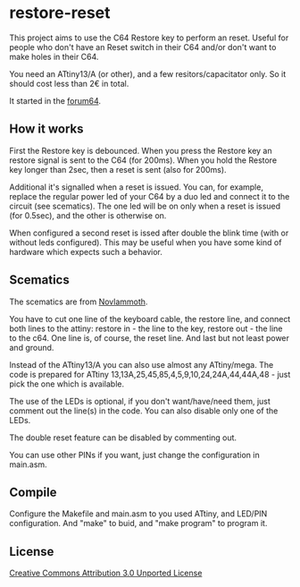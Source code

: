 restore-reset
=============

This project aims to use the C64 Restore key to perform an reset. Useful for
people who don't have an Reset switch in their C64 and/or don't want to
make holes in their C64.

You need an ATtiny13/A (or other), and a few resitors/capacitator only.
So it should cost less than 2€ in total.

It started in the [forum64][].

[forum64]: https://www.forum64.de/index.php?thread/44323-beleuchteter-resettaster/

How it works
------------
First the Restore key is debounced. When you press the Restore key an restore signal is sent
to the C64 (for 200ms). When you hold the Restore key longer than 2sec, then
a reset is sent (also for 200ms).

Additional it's signalled when a reset is issued. You can, for example,
replace the regular power led of your C64 by a duo led and connect it to the circuit
(see scematics). The one led will be on only when a reset is issued (for 0.5sec),
and the other is otherwise on.

When configured a second reset is issed after double the blink time (with or without leds configured).
This may be useful when you have some kind of hardware which expects such a behavior.

Scematics
---------

The scematics are from [Novlammoth](https://www.forum64.de/index.php?user/4215-novlammoth/).

You have to cut one line of the keyboard cable, the restore line, and connect both lines
to the attiny: restore in - the line to the key, restore out - the line to the c64.
One line is, of course, the reset line. And last but not least power and ground.

Instead of the ATtiny13/A you can also use almost any ATtiny/mega. The code is prepared
for ATtiny 13,13A,25,45,85,4,5,9,10,24,24A,44,44A,48 - just pick the one which is available.

The use of the LEDs is optional, if you don't want/have/need them, just comment out the
line(s) in the code. You can also disable only one of the LEDs.

The double reset feature can be disabled by commenting out.

You can use other PINs if you want, just change the configuration in main.asm.

Compile
-------

Configure the Makefile and main.asm to you used ATtiny, and LED/PIN configuration.
And "make" to buid, and "make program" to program it.

License
-------

[Creative Commons Attribution 3.0 Unported License](http://creativecommons.org/licenses/by/3.0/)

